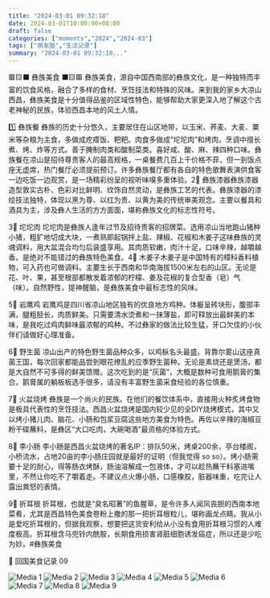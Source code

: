 ```yaml
---
title: "2024-03-01 09:32:18"
date: 2024-03-01T10:00:00+08:00
draft: false
categories: ["moments","2024","2024-03"]
tags: ["朋友圈","生活记录"]
summary: "2024-03-01 09:32:18..."
---
```


🟥🟨⬛ 彝族美食 ⬛️🟨🟥
​
彝族美食，源自中国西南部的彝族文化，是一种独特而丰富的饮食风格，融合了多样的食材、烹饪技法和特殊的风味。来到我的家乡大凉山西昌，彝族美食是十分值得品鉴的区域性特色，能够帮助大家更深入地了解这个古老神秘的民族，体验西昌本地的风土人情。

​1️⃣ 彝族餐
彝族的历史十分悠久，主要居住在山区地带，以玉米、荞麦、大麦、粟米等杂粮为主食，多做成疙瘩饭、粑粑。肉食多做成“坨坨肉”和烤肉。烹调中擅长煮、烤、炸等方式。善于腌制肉类和酸制菜类。喜好咸、酸、麻、辣四种口味。​
彝族餐在凉山是招待尊贵客人的最高规格，一桌餐费几百上千价格不菲，但一到饭点座无虚席，热门餐厅必须提前预订。许多彝族餐厅都有各自的特色歌舞表演供食客一边吃饭一边观赏，是一场精彩纷呈的视听味嗅多重体验。
​
​2⃣️ 彝族漆器
​彝族漆器造型敦实古朴、色彩对比鲜明、纹饰自然灵动，是彝族工艺的代表。彝族漆器的漆绘技法独特，体现以黑为尊、以红为贵、以黄为美的传统审美观念。主要以餐具和酒具为主，涉及彝人生活的方方面面，堪称彝族文化的标志性符号。

​3⃣️ 坨坨肉
坨坨肉是彝族人逢年过节及招待贵客的招牌菜。选用凉山当地跑山猪种小猪，粗犷地切成大块，一煮熟即起锅拌上盐、辣椒、花椒和木姜子这味彝族的灵魂调料，用大盆混合均匀后装盛享用。其肉质软嫩，肉汁十足，口味辛辣，越嚼越香。是绝对不能错过的彝族特色美食。
​
​4⃣️ 木姜子
​木姜子是中国特有的樟科香料植物，可入药也可做调料。主要生长于西南和华南海拔1500米左右的山区。无论是花、叶、果，甚至根部都散发着浓郁的柠檬、姜及花椒的复合型香（皂）气（味）。自然野性，提神醒脑，是彝族美食中最标志性的风味。

5⃣️ 岩鹰鸡
岩鹰鸡是四川省凉山地区独有的优良地方鸡种。体躯呈砖块形，腹部丰满，腿粗胫长，肉质鲜美。只需要清水烫煮和一抹薄盐，即可释放出最鲜美的本味，是我吃过鸡肉鲜味最浓郁的鸡种。不过彝家的做法比较生猛，牙口欠佳的小伙伴们请做好心理准备。

6⃣️ 野生菌
凉山出产的特色野生菌品种众多，以鸡枞名头最盛。背靠尔雾山这座真菌王国，每次回家都能品尝到眼花缭乱的应季野生菌种。无论是素烧还是煲汤，都是大自然不可多得的鲜美馈赠。这次吃到的是“灰菌”，大概是数种可食用鹅膏的集合。鹅膏属的躺板板选手很多，请没有丰富野生菌采食经验的各位慎重。

7⃣️ 火盆烧烤
彝族是一个尚火的民族。在他们的餐饮体系中，直接用火种炙烤食物是极具代表性的烹饪技法。西昌火盆烧烤是国内较少见的全DIY烧烤模式，其中又以烤小猪儿肉、脑花、小肠和包浆豆腐这些地方美食为特色。再佐以辛辣的海椒豆粉干碟蘸料，是彝区“大口吃肉，大碗喝酒”最资格的体验方式。

8⃣️ 李小肠
李小肠是西昌火盆烧烤的著名IP：排队50米，烤桌200余，亭台楼阁，小桥流水，占地20亩的李小肠庄园就是最好的证明（但我觉得 so so）。烤小肠需要十足的耐心，得等肠衣烤酥，肠油溶解成一包液体，才可以趁热蘸干料塞进嘴里，不然让你吃不了嚼着走。不建议点火爆小肠，口感橡胶，脏器味重，吃完让人露出粪怒的表情。

9⃣️ 折耳根
折耳根，也就是“臭名昭著”的鱼腥草，是令许多人闻风丧胆的西南本地菜肴，尤其是西昌特色美食卷粉上撒的那一把折耳根粒儿，堪称画龙点睛。我从小是爱吃折耳根的，但据我观察，想要把这货安利给从小没有食用折耳根习惯的人难度极高。折耳根含马兜铃内酰胺，长期食用损害肾脏细胞诱发癌症，所以还是少吃为妙。
​
​#彝族美食

​📝 回国美食记录 09

![Media 1](/Moments/photos/2024-03-01/202403010932180.jpg)
![Media 2](/Moments/photos/2024-03-01/202403010932181.jpg)
![Media 3](/Moments/photos/2024-03-01/202403010932182.jpg)
![Media 4](/Moments/photos/2024-03-01/202403010932183.jpg)
![Media 5](/Moments/photos/2024-03-01/202403010932184.jpg)
![Media 6](/Moments/photos/2024-03-01/202403010932185.jpg)
![Media 7](/Moments/photos/2024-03-01/202403010932186.jpg)
![Media 8](/Moments/photos/2024-03-01/202403010932187.jpg)
![Media 9](/Moments/photos/2024-03-01/202403010932188.jpg)

